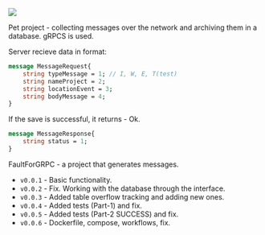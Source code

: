 ![](https://github.com/Part001-R/assets/blob/main/assets/netLogIWE.jpeg)

Pet project - collecting messages over the network and archiving them in a database. gRPCS is used.

Server recieve data in format:
```protobuf
message MessageRequest{
    string typeMessage = 1; // I, W, E, T(test)
    string nameProject = 2;
    string locationEvent = 3; 
    string bodyMessage = 4; 
}
``````

If the save is successful, it returns - Ok.
```protobuf
message MessageResponse{
    string status = 1;
}
``````

FaultForGRPC - a project that generates messages.

+ `v0.0.1` - Basic functionality.
+ `v0.0.2` - Fix. Working with the database through the interface.
+ `v0.0.3` - Added table overflow tracking and adding new ones.
+ `v0.0.4` - Added tests (Part-1) and fix.
+ `v0.0.5` - Added tests (Part-2 SUCCESS) and fix.
+ `v0.0.6` - Dockerfile, compose, workflows, fix.
